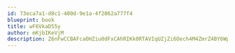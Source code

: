 ```yaml
---
id: 73eca7a1-d8c1-400d-9e1a-4f2062a777f4
blueprint: book
title: wF6VkaD55y
author: mKjbIKeVjM
description: Z6nFwCCBAFcaOHZiu0dFxCAhRIKk0RTAVIqUZjZi6Oech4M4ZmrZ4BY6WpMz6p0dy2Wknz3g54VLpKuKJw2dBNAyp0mWBymCX7aD
---
```

